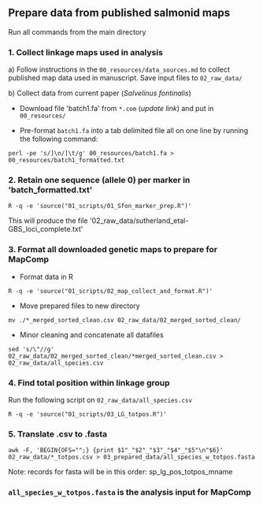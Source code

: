 ## Prepare data from published salmonid maps ##
Run all commands from the main directory

### 1. Collect linkage maps used in analysis ###
a) Follow instructions in the `00_resources/data_sources.md` to collect published map data used in manuscript. Save input files to `02_raw_data/`  

b) Collect data from current paper (*Salvelinus fontinalis*)  

* Download file 'batch1.fa' from `*.com` (*update link*) and put in `00_resources/`

* Pre-format `batch1.fa` into a tab delimited file all on one line by running the following command:

``perl -pe 's/]\n/]\t/g' 00_resources/batch1.fa > 00_resources/batch1_formatted.txt``

### 2. Retain one sequence (allele 0) per marker in 'batch_formatted.txt' ###

```
R -q -e 'source("01_scripts/01_Sfon_marker_prep.R")'

```

This will produce the file '02_raw_data/sutherland_etal-GBS_loci_complete.txt'

### 3. Format all downloaded genetic maps to prepare for MapComp ###

* Format data in R

```
R -q -e 'source("01_scripts/02_map_collect_and_format.R")'

```

* Move prepared files to new directory

```
mv ./*_merged_sorted_clean.csv 02_raw_data/02_merged_sorted_clean/

```

* Minor cleaning and concatenate all datafiles  

```
sed 's/\"//g' 02_raw_data/02_merged_sorted_clean/*merged_sorted_clean.csv > 02_raw_data/all_species.csv 

```

### 4. Find total position within linkage group ### 

Run the following script on `02_raw_data/all_species.csv`

```
R -q -e 'source("01_scripts/03_LG_totpos.R")'

```

### 5. Translate .csv to .fasta 

```
awk -F, 'BEGIN{OFS="";} {print $1"_"$2"_"$3"_"$4"_"$5"\n"$6}' 02_raw_data/*_totpos.csv > 03_prepared_data/all_species_w_totpos.fasta

```

Note: records for fasta will be in this order: sp_lg_pos_totpos_mname

### `all_species_w_totpos.fasta` is the analysis input for MapComp ###
